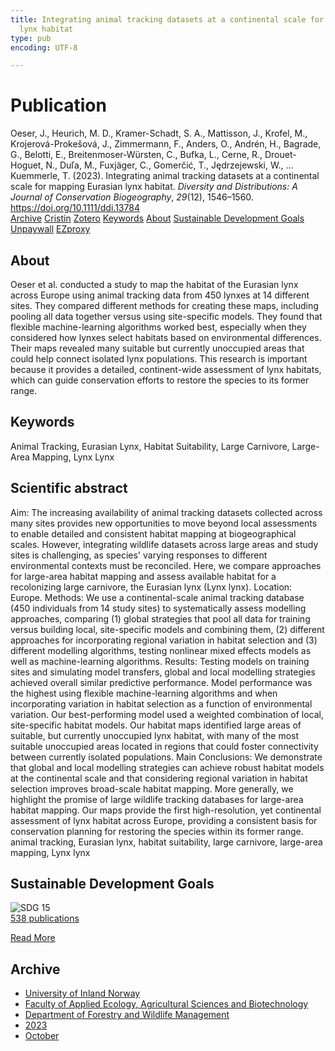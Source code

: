 ```yaml
---
title: Integrating animal tracking datasets at a continental scale for mapping Eurasian
  lynx habitat
type: pub
encoding: UTF-8

---
```

<h1>Publication</h1>
<article id="csl-bib-container-VG3AKG6S" class="csl-bib-container">
  <div class="csl-bib-body"> <div class="csl-entry">Oeser, J., Heurich, M. D., Kramer-Schadt, S. A., Mattisson, J., Krofel, M., Krojerová-Prokešová, J., Zimmermann, F., Anders, O., Andrén, H., Bagrade, G., Belotti, E., Breitenmoser-Würsten, C., Bufka, L., Cerne, R., Drouet-Hoguet, N., Duľa, M., Fuxjäger, C., Gomerčić, T., Jędrzejewski, W., … Kuemmerle, T. (2023). Integrating animal tracking datasets at a continental scale for mapping Eurasian lynx habitat. <i>Diversity and Distributions: A Journal of Conservation Biogeography</i>, <i>29</i>(12), 1546–1560. <a href="https://doi.org/10.1111/ddi.13784">https://doi.org/10.1111/ddi.13784</a></div> </div>
  <div class="csl-bib-buttons">
    <a href="#taxonomy-article-VG3AKG6S" alt="archive" class="csl-bib-button">Archive</a>
    <a href="https://app.cristin.no/results/show.jsf?id=2188642" alt="Cristin" class="csl-bib-button">Cristin</a>
    <a href="http://zotero.org/groups/5881554/items/VG3AKG6S" alt="Zotero" class="csl-bib-button">Zotero</a>
    <a href="#keywords-article-VG3AKG6S" alt="keywords" class="csl-bib-button">Keywords</a>
    <a href="#about-article-VG3AKG6S" alt="about_pub" class="csl-bib-button">About</a>
    <a href="#sdg-article-VG3AKG6S" alt="sdg" class="csl-bib-button">Sustainable Development Goals</a>
    <a href="https://onlinelibrary.wiley.com/doi/pdfdirect/10.1111/ddi.13784" alt="Unpaywall" class="csl-bib-button">Unpaywall</a>
    <a href="https://onlinelibrary.wiley.com/doi/pdfdirect/10.1111/ddi.13784" alt="EZproxy" class="csl-bib-button">EZproxy</a>
  </div>
  <div id="csl-bib-meta-container-VG3AKG6S"></div>
</article>
<div id="csl-bib-meta-VG3AKG6S" class="csl-bib-meta">
  <article id="about-article-VG3AKG6S" class="about_pub-article">
    <h1>About</h1>
    Oeser et al. conducted a study to map the habitat of the Eurasian lynx across Europe using animal tracking data from 450 lynxes at 14 different sites. They compared different methods for creating these maps, including pooling all data together versus using site-specific models. They found that flexible machine-learning algorithms worked best, especially when they considered how lynxes select habitats based on environmental differences. Their maps revealed many suitable but currently unoccupied areas that could help connect isolated lynx populations. This research is important because it provides a detailed, continent-wide assessment of lynx habitats, which can guide conservation efforts to restore the species to its former range.
  </article>
  <article id="keywords-article-VG3AKG6S" class="keywords-article">
    <h1>Keywords</h1>
    Animal Tracking, Eurasian Lynx, Habitat Suitability, Large Carnivore, Large-Area Mapping, Lynx Lynx
  </article>
  <article id="abstract-article-VG3AKG6S" class="abstract-article">
    <h1>Scientific abstract</h1>
    Aim: The increasing availability of animal tracking datasets collected across many  
sites provides new opportunities to move beyond local assessments to enable detailed and consistent habitat mapping at biogeographical scales. However, integrating  
wildlife datasets across large areas and study sites is challenging, as species' varying  
responses to different environmental contexts must be reconciled. Here, we compare  
approaches for large-area habitat mapping and assess available habitat for a recolonizing large carnivore, the Eurasian lynx (Lynx lynx). 
Location: Europe. 
Methods: We use a continental-scale animal tracking database (450 individuals from  
14 study sites) to systematically assess modelling approaches, comparing (1) global  
strategies that pool all data for training versus building local, site-specific models and  
combining them, (2) different approaches for incorporating regional variation in habitat selection and (3) different modelling algorithms, testing nonlinear mixed effects  
models as well as machine-learning algorithms. 
Results: Testing models on training sites and simulating model transfers, global and  
local modelling strategies achieved overall similar predictive performance. Model 
performance was the highest using flexible machine-learning algorithms and when  
incorporating variation in habitat selection as a function of environmental variation.  
Our best-performing model used a weighted combination of local, site-specific habitat models. Our habitat maps identified large areas of suitable, but currently unoccupied lynx habitat, with many of the most suitable unoccupied areas located in regions  
that could foster connectivity between currently isolated populations. 
Main Conclusions: We demonstrate that global and local modelling strategies can  
achieve robust habitat models at the continental scale and that considering regional  
variation in habitat selection improves broad-scale habitat mapping. More generally,  
we highlight the promise of large wildlife tracking databases for large-area habitat  
mapping. Our maps provide the first high-resolution, yet continental assessment of  
lynx habitat across Europe, providing a consistent basis for conservation planning for  
restoring the species within its former range. 
animal tracking, Eurasian lynx, habitat suitability, large carnivore, large-area mapping, Lynx lynx
  </article>
  <article id="sdg-article-VG3AKG6S" class="sdg-article">
    <h1>Sustainable Development Goals</h1>
    <div class="sdg-container"><div id="sdg15" class="sdg">
        <img src="{{< params subfolder >}}images/sdg/sdg15_en.png" class="image" alt="SDG 15">
        <div class="sdg-overlay">
          <a href="/en/archive/?key=?sdg=15#archive" class="sdg-publication-count"><span>538</span> publications</a>
          <p><a href="https://sdgs.un.org/goals/goal15" class="sdg-read-more">Read More</a></p>
        </div>
      </div></div>
  </article>
  <article id="taxonomy-article-VG3AKG6S" class="taxonomy-article">
    <h1>Archive</h1>
    <ul>
      <li>
        <a href="/en/archive/?key=3DCRN523">University of Inland Norway</a>
      </li>
      <li>
        <a href="/en/archive/?key=T77LXH6D">Faculty of Applied Ecology, Agricultural Sciences and Biotechnology</a>
      </li>
      <li>
        <a href="/en/archive/?key=7TRARPE3">Department of Forestry and Wildlife Management</a>
      </li>
      <li>
        <a href="/en/archive/?key=WXLLSUEU">2023</a>
      </li>
      <li>
        <a href="/en/archive/?key=9CBJY7IQ">October</a>
      </li>
    </ul>
  </article>
</div>
